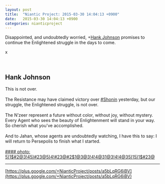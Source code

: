 ```yaml
---
layout: post
title:  "Niantic Project: 2015-03-30 14:04:13 +0900"
date:   2015-03-30 14:04:13 +0900
categories: nianticproject
---
```

Disappointed, and undoubtedly worried, +[Hank Johnson](https://plus.google.com/117792105926525258257 "") promises to continue the Enlightened struggle in the days to come.

x<div class="shared"><br /><h2>Hank Johnson</h2>This is not over.<br /><br />The Resistance may have claimed victory over <a rel="nofollow" class="ot-hashtag" href="https://plus.google.com/s/%23Shonin">#Shonin</a> yesterday, but our struggle, the Enlightened struggle, is not over.<br /><br />The N’zeer represent a future without color, without joy, without mystery. Every Agent who sees the beauty of Enlightenment will stand in your way. So cherish what you've accomplished.<br /><br />And to Jahan, whose agents are undoubtedly watching, I have this to say: I will return to Persepolis to finish what I started.<br /><br /></div>
[#### photo: 5)1$#2@3!45)#23@5)4!#23@#2$1@3@3!4!4@3$1@3!4!4@35)%0#2$15)1$#23@](https://lh5.googleusercontent.com/-zx-tYkscdWg/VRjXTfE1ygI/AAAAAAAACVY/YgoaxjFA1c0/Resistance.jpg "")
- - -
[https://plus.google.com/+NianticProject/posts/a5bLqRG6iBV](https://plus.google.com/+NianticProject/posts/a5bLqRG6iBV)
